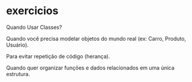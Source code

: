 # exercicios

Quando Usar Classes?

Quando você precisa modelar objetos do mundo real (ex: Carro, Produto, Usuário).

Para evitar repetição de código (herança).

Quando quer organizar funções e dados relacionados em uma única estrutura.
